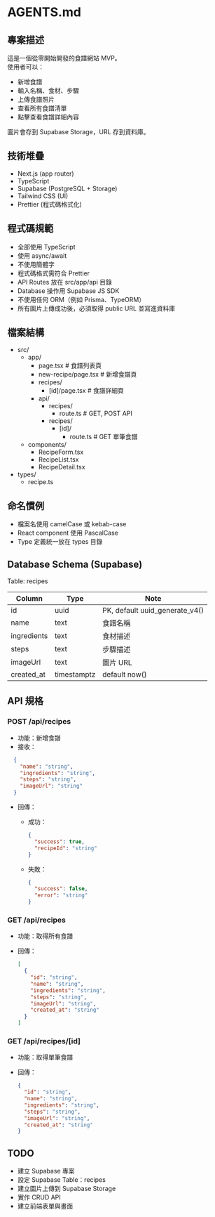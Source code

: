 
# AGENTS.md

## 專案描述
這是一個從零開始開發的食譜網站 MVP。  
使用者可以：
- 新增食譜
- 輸入名稱、食材、步驟
- 上傳食譜照片
- 查看所有食譜清單
- 點擊查看食譜詳細內容

圖片會存到 Supabase Storage，URL 存到資料庫。

## 技術堆疊
- Next.js (app router)
- TypeScript
- Supabase (PostgreSQL + Storage)
- Tailwind CSS (UI)
- Prettier (程式碼格式化)

## 程式碼規範
- 全部使用 TypeScript
- 使用 async/await
- 不使用簡體字
- 程式碼格式需符合 Prettier
- API Routes 放在 src/app/api 目錄
- Database 操作用 Supabase JS SDK
- 不使用任何 ORM（例如 Prisma、TypeORM）
- 所有圖片上傳成功後，必須取得 public URL 並寫進資料庫

## 檔案結構
- src/
  - app/
    - page.tsx                   # 食譜列表頁
    - new-recipe/page.tsx        # 新增食譜頁
    - recipes/
      - [id]/page.tsx            # 食譜詳細頁
    - api/
      - recipes/
        - route.ts               # GET, POST API
      - recipes/
        - [id]/
          - route.ts            # GET 單筆食譜
  - components/
    - RecipeForm.tsx
    - RecipeList.tsx
    - RecipeDetail.tsx
- types/
  - recipe.ts

## 命名慣例
- 檔案名使用 camelCase 或 kebab-case
- React component 使用 PascalCase
- Type 定義統一放在 types 目錄

## Database Schema (Supabase)
Table: recipes

| Column      | Type    | Note               |
|-------------|---------|--------------------|
| id          | uuid    | PK, default uuid_generate_v4() |
| name        | text    | 食譜名稱           |
| ingredients | text    | 食材描述           |
| steps       | text    | 步驟描述           |
| imageUrl    | text    | 圖片 URL           |
| created_at  | timestamptz | default now() |

## API 規格

### POST /api/recipes
- 功能：新增食譜
- 接收：
```json
  {
    "name": "string",
    "ingredients": "string",
    "steps": "string",
    "imageUrl": "string"
  }
```

* 回傳：

  * 成功：

    ```json
    {
      "success": true,
      "recipeId": "string"
    }
    ```
  * 失敗：

    ```json
    {
      "success": false,
      "error": "string"
    }
    ```

### GET /api/recipes

* 功能：取得所有食譜
* 回傳：

  ```json
  [
    {
      "id": "string",
      "name": "string",
      "ingredients": "string",
      "steps": "string",
      "imageUrl": "string",
      "created_at": "string"
    }
  ]
  ```

### GET /api/recipes/\[id]

* 功能：取得單筆食譜
* 回傳：

  ```json
  {
    "id": "string",
    "name": "string",
    "ingredients": "string",
    "steps": "string",
    "imageUrl": "string",
    "created_at": "string"
  }
  ```

## TODO

* 建立 Supabase 專案
* 設定 Supabase Table：recipes
* 建立圖片上傳到 Supabase Storage
* 實作 CRUD API
* 建立前端表單與畫面
